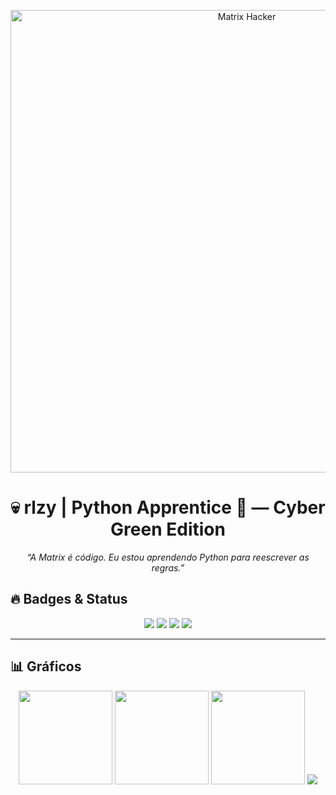<!-- Banner Cyber -->

<p align="center">
  <img src="https://i.ibb.co/NsYnyF0/matrix-green.gif" width="740" alt="Matrix Hacker">
</p>

<h1 align="center">💀 rlzy | Python Apprentice 🐍 — Cyber Green Edition</h1>

<p align="center">
  <i>“A Matrix é código. Eu estou aprendendo Python para reescrever as regras.”</i>
</p>

## 🔥 Badges & Status

<p align="center">
  <img src="https://img.shields.io/badge/Python-00ff00?style=for-the-badge&logo=python&logoColor=111" />
  <img src="https://img.shields.io/badge/Linux-00ff00?style=for-the-badge&logo=linux&logoColor=111" />
  <img src="https://img.shields.io/badge/Git-00ff00?style=for-the-badge&logo=git&logoColor=111" />
  <img src="https://komarev.com/ghpvc/?username=rlzy&label=visitas&color=00ff00&style=flat" />
</p>

---

## 📊 Gráficos

<p id="graficos"></p>


<div align="center">

<!-- GitHub Stats -->

<img src="https://github-readme-stats.vercel.app/api?username=rlzi&show_icons=true&hide_title=true&theme=chartreuse-dark" height="150"/>

<!-- Most Used Languages -->

<img src="https://github-readme-stats.vercel.app/api/top-langs/?username=rlzi&layout=compact&theme=chartreuse-dark" height="150"/>

<!-- Streak -->

<img src="https://streak-stats.demolab.com?user=rlzi&theme=chartreuse-dark&hide_border=false" height="150"/>

<!-- Activity Graph -->

<img src="https://github-readme-activity-graph.vercel.app/graph?username=rlzi&theme=react-dark&area=true&hide_border=true&color=00ff00&line=00ff00&point=00ff00&custom_title=Atividade%20de%20Commits"/>

</div>
